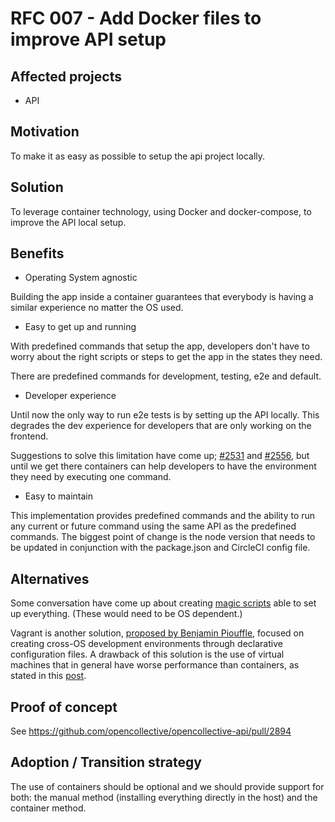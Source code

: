 # RFC 007 - Add Docker files to improve API setup

## Affected projects

- API

## Motivation

To make it as easy as possible to setup the api project locally.

## Solution

To leverage container technology, using Docker and docker-compose, to improve the API local setup.

## Benefits

- Operating System agnostic

Building the app inside a container guarantees that everybody is having a similar experience no matter the OS used.

- Easy to get up and running

With predefined commands that setup the app, developers don't have to worry about the right scripts or steps to get the app in the states they need.

There are predefined commands for development, testing, e2e and default.

- Developer experience

Until now the only way to run e2e tests is by setting up the API locally. This degrades the dev experience for developers that are only working on the frontend.

Suggestions to solve this limitation have come up; [#2531](https://github.com/opencollective/opencollective/issues/2531) and [#2556](https://github.com/opencollective/opencollective/issues/2556), but until we get there containers can help developers to have the environment they need by executing one command.

- Easy to maintain

This implementation provides predefined commands and the ability to run any current or future command using the same API as the predefined commands. The biggest point of change is the node version that needs to be updated in conjunction with the package.json and CircleCI config file.

## Alternatives

Some conversation have come up about creating [magic scripts](https://github.com/opencollective/opencollective/issues/2531#issuecomment-545900852) able to set up everything. (These would need to be OS dependent.)

Vagrant is another solution, [proposed by Benjamin Piouffle](https://github.com/opencollective/opencollective/pull/2644#discussion_r347774818), focused on creating cross-OS development environments through declarative configuration files. A drawback of this solution is the use of virtual machines that in general have worse performance than containers, as stated in this [post](https://www.vagrantup.com/intro/vs/docker.html).

## Proof of concept

See https://github.com/opencollective/opencollective-api/pull/2894

## Adoption / Transition strategy

The use of containers should be optional and we should provide support for both: the manual method (installing everything directly in the host) and the container method.

